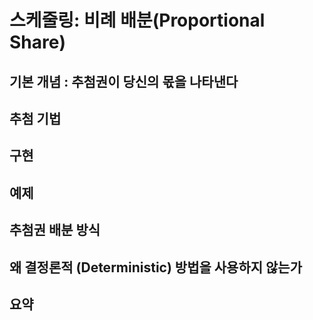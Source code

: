 # 스케줄링: 비례 배분(Proportional Share)

## 기본 개념 : 추첨권이 당신의 몫을 나타낸다

## 추첨 기법

## 구현

## 예제

## 추첨권 배분 방식

## 왜 결정론적 (Deterministic) 방법을 사용하지 않는가

## 요약
